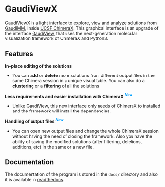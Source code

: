 GaudiViewX
==========

GaudiViewX is a light interface to explore, view and analyze solutions from [GaudiMM](https://github.com/insilichem/gaudi), inside [UCSF ChimeraX](https://www.cgl.ucsf.edu/chimerax/). This graphical interface is an upgrade of the interface [GaudiView](https://github.com/insilichem/gaudiview), that uses the next-generation molecular visualization framework of ChimeraX and Python3.

Features
--------

**In-place editing of the solutions**

* You can **add** or **delete** more solutions from different output files in the same Chimera session in a unique visual table. You can also do a **clustering** or a **filtering** of all the solutions 

**Less requirements and easier installation with ChimeraX <span style="color:rgb(0,162,255)"><sup>*New*</sup></span>**

* Unlike GaudiView, this new interface only needs of ChimeraX to installed and the framework will install the dependencies.

**Handling of output files <span style="color:rgb(0,162,255)"><sup>*New*</sup></span>**

* You can open new output files and change the whole ChimeraX session without having the need of closing the framework. Also you have the ability of saving the modified solutions (after filtering, deletions, additions, etc) in the same or a new file.

Documentation
-------------

The documentation of the program is stored in the `docs/` directory and also it is available in [readthedocs](https://gaudiviewx.readthedocs.io/en/latest/).


